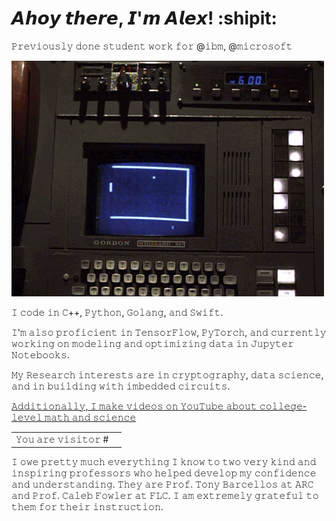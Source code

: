 
# 𝘼𝙝𝙤𝙮 𝙩𝙝𝙚𝙧𝙚, 𝙄'𝙢 𝘼𝙡𝙚𝙭! :shipit:


𝙿𝚛𝚎𝚟𝚒𝚘𝚞𝚜𝚕𝚢 𝚍𝚘𝚗𝚎 𝚜𝚝𝚞𝚍𝚎𝚗𝚝 𝚠𝚘𝚛𝚔 𝚏𝚘𝚛 @𝚒𝚋𝚖, @𝚖𝚒𝚌𝚛𝚘𝚜𝚘𝚏𝚝 

![](https://github.com/Alex1602e19/raw/blob/main/giphy%20(1).gif) 

<!---visitors](https://visitor-badge.glitch.me/badge?page_id=page.id) -->

𝙸 𝚌𝚘𝚍𝚎 𝚒𝚗 𝙲++, 𝙿𝚢𝚝𝚑𝚘𝚗, 𝙶𝚘𝚕𝚊𝚗𝚐, 𝚊𝚗𝚍 𝚂𝚠𝚒𝚏𝚝. 

𝙸'𝚖 𝚊𝚕𝚜𝚘 𝚙𝚛𝚘𝚏𝚒𝚌𝚒𝚎𝚗𝚝 𝚒𝚗 𝚃𝚎𝚗𝚜𝚘𝚛𝙵𝚕𝚘𝚠, 𝙿𝚢𝚃𝚘𝚛𝚌𝚑, 𝚊𝚗𝚍 𝚌𝚞𝚛𝚛𝚎𝚗𝚝𝚕𝚢 𝚠𝚘𝚛𝚔𝚒𝚗𝚐 𝚘𝚗 𝚖𝚘𝚍𝚎𝚕𝚒𝚗𝚐 𝚊𝚗𝚍 𝚘𝚙𝚝𝚒𝚖𝚒𝚣𝚒𝚗𝚐 𝚍𝚊𝚝𝚊 𝚒𝚗 𝙹𝚞𝚙𝚢𝚝𝚎𝚛 𝙽𝚘𝚝𝚎𝚋𝚘𝚘𝚔𝚜.

𝙼𝚢 𝚁𝚎𝚜𝚎𝚊𝚛𝚌𝚑 𝚒𝚗𝚝𝚎𝚛𝚎𝚜𝚝𝚜 𝚊𝚛𝚎 𝚒𝚗 𝚌𝚛𝚢𝚙𝚝𝚘𝚐𝚛𝚊𝚙𝚑𝚢, 𝚍𝚊𝚝𝚊 𝚜𝚌𝚒𝚎𝚗𝚌𝚎, 𝚊𝚗𝚍 𝚒𝚗 𝚋𝚞𝚒𝚕𝚍𝚒𝚗𝚐 𝚠𝚒𝚝𝚑 𝚒𝚖𝚋𝚎𝚍𝚍𝚎𝚍 𝚌𝚒𝚛𝚌𝚞𝚒𝚝𝚜.

[𝙰𝚍𝚍𝚒𝚝𝚒𝚘𝚗𝚊𝚕𝚕𝚢, 𝙸 𝚖𝚊𝚔𝚎 𝚟𝚒𝚍𝚎𝚘𝚜 𝚘𝚗 𝚈𝚘𝚞𝚃𝚞𝚋𝚎 𝚊𝚋𝚘𝚞𝚝 𝚌𝚘𝚕𝚕𝚎𝚐𝚎-𝚕𝚎𝚟𝚎𝚕 𝚖𝚊𝚝𝚑 𝚊𝚗𝚍 𝚜𝚌𝚒𝚎𝚗𝚌𝚎](https://www.youtube.com/watch?v=M5tBvpnu4mM)


<table>
  <tr>
    <td>𝚈𝚘𝚞 𝚊𝚛𝚎 𝚟𝚒𝚜𝚒𝚝𝚘𝚛 #</td>
    <td><img src="https://profile-counter.glitch.me/ryanlanciaux/count.svg" alt="" /></td>
  </tr>
</table>


𝙸 𝚘𝚠𝚎 𝚙𝚛𝚎𝚝𝚝𝚢 𝚖𝚞𝚌𝚑 𝚎𝚟𝚎𝚛𝚢𝚝𝚑𝚒𝚗𝚐 𝙸 𝚔𝚗𝚘𝚠 𝚝𝚘 𝚝𝚠𝚘 𝚟𝚎𝚛𝚢 𝚔𝚒𝚗𝚍 𝚊𝚗𝚍 𝚒𝚗𝚜𝚙𝚒𝚛𝚒𝚗𝚐 𝚙𝚛𝚘𝚏𝚎𝚜𝚜𝚘𝚛𝚜 𝚠𝚑𝚘 𝚑𝚎𝚕𝚙𝚎𝚍 𝚍𝚎𝚟𝚎𝚕𝚘𝚙 𝚖𝚢 𝚌𝚘𝚗𝚏𝚒𝚍𝚎𝚗𝚌𝚎 𝚊𝚗𝚍 𝚞𝚗𝚍𝚎𝚛𝚜𝚝𝚊𝚗𝚍𝚒𝚗𝚐. 𝚃𝚑𝚎𝚢 𝚊𝚛𝚎 𝙿𝚛𝚘𝚏. 𝚃𝚘𝚗𝚢 𝙱𝚊𝚛𝚌𝚎𝚕𝚕𝚘𝚜 𝚊𝚝 𝙰𝚁𝙲 𝚊𝚗𝚍 𝙿𝚛𝚘𝚏. 𝙲𝚊𝚕𝚎𝚋 𝙵𝚘𝚠𝚕𝚎𝚛 𝚊𝚝 𝙵𝙻𝙲. 𝙸 𝚊𝚖 𝚎𝚡𝚝𝚛𝚎𝚖𝚎𝚕𝚢 𝚐𝚛𝚊𝚝𝚎𝚏𝚞𝚕 𝚝𝚘 𝚝𝚑𝚎𝚖 𝚏𝚘𝚛 𝚝𝚑𝚎𝚒𝚛 𝚒𝚗𝚜𝚝𝚛𝚞𝚌𝚝𝚒𝚘𝚗.

<!--- ![](https://github.com/Alex1602e19/raw/blob/main/tenor.gif)

<!---<!---<!---<!---𝘼𝙨 𝙮𝙤𝙪 𝙘𝙖𝙣 𝙩𝙚𝙡𝙡, 𝙄'𝙢 𝙖 [𝙢𝙖𝙣 𝙤𝙛 𝙘𝙪𝙡𝙩𝙪𝙧𝙚](https://www.youtube.com/watch?v=755BDwzxv5c&t=3s).

<!---<!---<!---# ℌ𝔢𝔯𝔢 𝔞𝔯𝔢 𝔪𝔶 𝔰𝔱𝔞𝔱𝔰~

<!--![Alexander's GitHub stats](https://github-readme-stats.vercel.app/api?username=alex1602e19&show_icons=true&theme=outrun)\
![Top Langs](https://github-readme-stats.vercel.app/api/top-langs/?username=alex1602e19&hide=javascript,html)

<!---# 𝗘𝘃𝗲𝗿𝘆𝘁𝗵𝗶𝗻𝗴 𝘆𝗼𝘂 𝗻𝗲𝗲𝗱 𝘁𝗼 𝗸𝗻𝗼𝘄 𝗮𝗯𝗼𝘂𝘁 𝗺𝗲 𝗶𝗻 𝗠𝗲𝗺𝗲 𝗳𝗼𝗿𝗺𝗮𝘁
Context | Meme | Accuracy
-|-|-
What my mom thinks I do: | ![boyo](https://media.giphy.com/media/kGXBU6bGjXtDzz4iLx/source.gif)| 10/10
What I think I do: | ![boyo](https://media.giphy.com/media/CLPm6lHStv1O1N2bHq/source.gif)| 8/10
What I actually do: | ![three.js](https://media.giphy.com/media/4xQEm8cZdJrSwrohcJ/source.gif)|100/10



<!---# 🥵👨‍🚒 🌶 🔥 𝗠𝗬 𝗧𝗘𝗖𝗛 𝗦𝗧𝗔𝗖𝗞 🔥 🌶 👨‍🚒 🥵

<!---![](https://github.com/Alex1602e19/raw/blob/main/Screen%20Shot%202021-05-01%20at%201.58.30%20AM.png)
![](https://github.com/Alex1602e19/raw/blob/main/python-logo-generic.svg)
![](https://github.com/Alex1602e19/raw/blob/main/Swift_(programming_language)-Logo.wine.png)
![](https://github.com/Alex1602e19/raw/blob/main/ISO_C%2B%2B_Logo.svg)
![](https://github.com/Alex1602e19/raw/blob/main/Sakura_Nene_CPP.jpg)

<!-- **Alex1602e19/Alex1602e19** is a ✨ _special_ ✨ repository because its `README.md` (this file) appears on your GitHub profile. -->

<!-- 💫  I'm currently studying something I'm excited about or off building a cool project :)\
🧱  I’ve always enjoyed the creativity of engineering and sharing this passion in others.\
💬  Ask me about IBM Z ONE, Microsoft learn, Azure, or student leadership with the SSCCC. \
📫  How to reach me: alex1.602e-19.us@ieee.org or let's connect on [Linkedin](https://linkedin.com/in/math-boy-does-math)!
